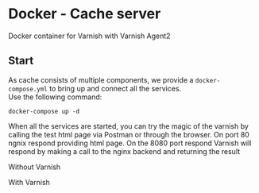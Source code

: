 # Docker - Cache server
Docker container for Varnish with Varnish Agent2

## Start

As cache consists of multiple components, we provide a `docker-compose.yml` to bring up and connect all the services.  
Use the following command:

    docker-compose up -d

When all the services are started, you can try the magic of the varnish by calling the test html page via Postman or through the browser.
On port 80 ngnix respond providing html page. On the 8080 port respond Varnish  will respond by making a call to the nginx backend and returning the result

Without Varnish

With Varnish
